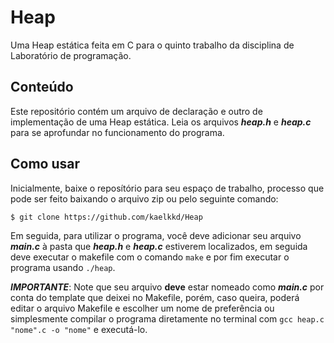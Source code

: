 # Heap
Uma Heap estática feita em C para o quinto trabalho da disciplina de Laboratório de programação.

## Conteúdo
Este repositório contém um arquivo de declaração e outro de implementação de uma Heap estática. Leia os arquivos ***heap.h*** e ***heap.c*** para se aprofundar no funcionamento do programa.

## Como usar
Inicialmente, baixe o reposítório para seu espaço de trabalho, processo que pode ser feito baixando o arquivo zip ou pelo seguinte comando:

`$ git clone https://github.com/kaelkkd/Heap`

Em seguida, para utilizar o programa, você deve adicionar seu arquivo ***main.c*** à pasta que ***heap.h*** e ***heap.c*** estiverem localizados, em seguida deve executar o makefile com o comando `make` e por fim executar o programa usando `./heap`.

***IMPORTANTE***: Note que seu arquivo **deve** estar nomeado como ***main.c*** por conta do template que deixei no Makefile, porém, caso queira, poderá editar o arquivo Makefile e escolher um nome de preferência ou simplesmente compilar o programa diretamente no terminal com `gcc heap.c "nome".c -o "nome"` e executá-lo.
